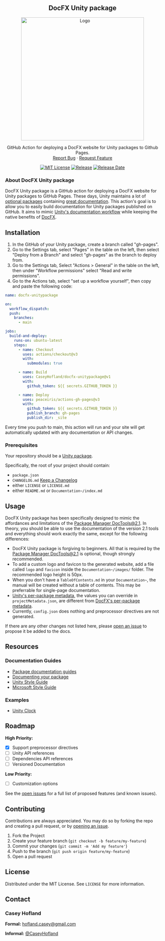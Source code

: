 <!--
*** Thanks for checking out the Best-README-Template. If you have a suggestion
*** that would make this better, please fork the repo and create a pull request
*** or simply open an issue with the tag "enhancement".
*** Don't forget to give the project a star!
*** Thanks again! Now go create something AMAZING! :D
-->
<!--
*** I'm using markdown "reference style" links for readability.
*** Reference links are enclosed in brackets [ ] instead of parentheses ( ).
*** See the bottom of this document for the declaration of the reference variables
*** for contributors-url, forks-url, etc. This is an optional, concise syntax you may use.
*** https://www.markdownguide.org/basic-syntax/#reference-style-links
-->



<div align="center">
  <!-- PROJECT LOGO -->
  <h2>DocFX Unity package</h2>

  <a href="https://github.com/CaseyHofland/docfx-unitypackage">
    <img src="https://github.com/CaseyHofland/docfx-unitypackage/assets/27729987/26e90342-31a0-4e6d-a119-b6c7e385d321" alt="Logo" width="400">
  </a>
  
  <p>
    GitHub Action for deploying a DocFX website for Unity packages to Github Pages.
    <br/>
    <a href="https://github.com/CaseyHofland/docfx-unitypackage/issues">Report Bug</a>
    ·
    <a href="https://github.com/CaseyHofland/docfx-unitypackage/issues">Request Feature</a>
  </p>
  
  
  
  <!-- PROJECT SHIELDS -->
  [![MIT License][license-shield]][license-url]
  [![Release][release-shield]][release-url]
  [![Release Date][release-date-shield]][release-date-url]
</div>



<!-- ABOUT THE PROJECT -->
### About DocFX Unity package

DocFX Unity package is a GitHub action for deploying a DocFX website for Unity packages to GitHub Pages. These days, Unity maintains a lot of [optional packages](https://docs.unity3d.com/Manual/pack-safe.html) containing [great documentation](https://docs.unity3d.com/Packages/com.unity.cinemachine@2.9/manual/). This action's goal is to allow you to easily build documentation for Unity packages published on GitHub. It aims to mimic [Unity's documentation workflow][workflow-url] while keeping the native benefits of [DocFX][docfx-url].



<!-- Installation -->
## Installation

1. In the GitHub of your Unity package, create a branch called "gh-pages".
2. Go to the Settings tab, select "Pages" in the table on the left, then select "Deploy from a Branch" and select "gh-pages" as the branch to deploy from.
3. Go to the Settings tab, Select "Actions > General" in the table on the left, then under "Workflow permissions" select "Read and write permissions".
4. Go to the Actions tab, select "set up a workflow yourself", then copy and paste the following code:
```yaml
name: docfx-unitypackage

on:
  workflow_dispatch:
  push:
    branches:
      - main

jobs:
  build-and-deploy:
    runs-on: ubuntu-latest
    steps:
      - name: Checkout
        uses: actions/checkout@v3
        with:
          submodules: true

      - name: Build
        uses: CaseyHofland/docfx-unitypackage@v1
        with:
          github_token: ${{ secrets.GITHUB_TOKEN }}

      - name: Deploy
        uses: peaceiris/actions-gh-pages@v3
        with:
          github_token: ${{ secrets.GITHUB_TOKEN }}
          publish_branch: gh-pages
          publish_dir: _site
```

Every time you push to main, this action will run and your site will get automatically updated with any documentation or API changes.

### Prerequisites

Your repository should be a [Unity package](https://docs.unity3d.com/Manual/cus-layout.html).

Specifically, the root of your project should contain:
- `package.json`
- `CHANGELOG.md` [Keep a Changelog](https://keepachangelog.com/en/1.0.0/)
- either `LICENSE` or `LICENSE.md`
- either `README.md` or `Documentation~/index.md`



<!-- USAGE -->
## Usage

DocFX Unity package has been specifically designed to mimic the affordances and limitations of the [Package Manager DocTools@2.1][workflow-url]. In theory, you should be able to use the documentation of the version 2.1 tools and everything should work exactly the same, except for the following differences:
- DocFX Unity package is forgiving to beginners. All that is required by the [Package Manager DocTools@2.1][workflow-url] is optional, though strongly recommended.
- To add a custom logo and favicon to the generated website, add a file called `logo` and `favicon` inside the `Documentation~/images/` folder. The recommended logo height is 50px.
- When you don't have a `TableOfContents.md` in your `Documentation~`, the manual will be created without a table of contents. This may be preferrable for single-page documentation.
- [Unity's per-package metadata](https://docs.unity3d.com/Packages/com.unity.package-manager-doctools@2.1/manual/package-metadata.html), the values you can override in `projectMetadata.json`, are different from [DocFX's per-package metadata](https://dotnet.github.io/docfx/docs/template.html?tabs=modern#template-metadata).
- Currently, `config.json` does nothing and preprocessor directives are not generated.

If there are any other changes not listed here, please [open an issue][issues-url] to propose it be added to the docs.



<!-- RESOURCES -->
## Resources

### Documentation Guides

- [Package documentation guides](https://docs.unity.cn/Packages/com.unity.services.wire@1.1//manual/)
- [Documenting your package](https://docs.unity3d.com/Manual/cus-document.html)
- [Unity Style Guide](https://docs-style-guide.unity.com/)
- [Microsoft Style Guide](https://learn.microsoft.com/en-us/style-guide/welcome/)

### Examples

- [Unity Clock](https://caseyhofland.github.io/com.caseyhofland.unityclock/manual/)


<!-- ROADMAP -->
## Roadmap

**High Priority:**
- [x] Support preprocessor directives
- [ ] Unity API references
- [ ] Dependencies API references
- [ ] Versioned Documentation

**Low Priority:**
- [ ] Customization options

See the [open issues][issues-url] for a full list of proposed features (and known issues).



<!-- CONTRIBUTING -->
## Contributing

Contributions are always appreciated. You may do so by forking the repo and creating a pull request, or by [opening an issue][issues-url].

1. Fork the Project
2. Create your feature branch (`git checkout -b feature/my-feature`)
3. Commit your changes (`git commit -m 'Add my feature'`)
4. Push to the branch (`git push origin feature/my-feature`)
5. Open a pull request



<!-- LICENSE -->
## License

Distributed under the MIT License. See `LICENSE` for more information.



<!-- CONTACT -->
## Contact

### Casey Hofland

**Formal:** hofland.casey@gmail.com

**Informal:** [@CaseyHofland](https://mastodon.gamedev.place/@CaseyHofland)



<!-- MARKDOWN LINKS & IMAGES -->
<!-- https://www.markdownguide.org/basic-syntax/#reference-style-links -->
[license-shield]: https://img.shields.io/github/license/CaseyHofland/docfx-unitypackage.svg
[license-url]: https://github.com/CaseyHofland/docfx-unitypackage/blob/master/LICENSE
[release-shield]: https://img.shields.io/github/release/CaseyHofland/docfx-unitypackage.svg
[release-url]: https://github.com/CaseyHofland/docfx-unitypackage/blob/master/releases/latest
[release-date-shield]: https://img.shields.io/github/release-date/CaseyHofland/docfx-unitypackage.svg
[release-date-url]: https://github.com/CaseyHofland/docfx-unitypackage/releases
[workflow-url]: https://docs.unity3d.com/Packages/com.unity.package-manager-doctools@2.1/manual/developer-notes.html#pmdt
[docfx-url]: https://dotnet.github.io/docfx/
[issues-url]: https://github.com/CaseyHofland/docfx-unitypackage/issues
